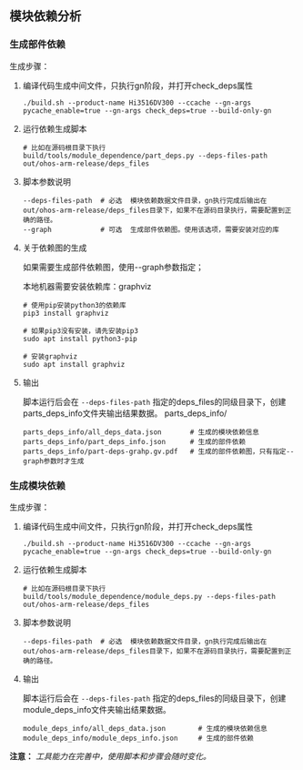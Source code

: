 

## 模块依赖分析



### 生成部件依赖



生成步骤：

1. 编译代码生成中间文件，只执行gn阶段，并打开check_deps属性

   ```shell
   ./build.sh --product-name Hi3516DV300 --ccache --gn-args pycache_enable=true --gn-args check_deps=true --build-only-gn 
   ```

2. 运行依赖生成脚本

   ```shell
   # 比如在源码根目录下执行
   build/tools/module_dependence/part_deps.py --deps-files-path out/ohos-arm-release/deps_files
   ```

3. 脚本参数说明

   ```
   --deps-files-path  # 必选  模块依赖数据文件目录，gn执行完成后输出在out/ohos-arm-release/deps_files目录下，如果不在源码目录执行，需要配置到正确的路径。
   --graph            # 可选  生成部件依赖图。使用该选项，需要安装对应的库
   ```

4. 关于依赖图的生成

   如果需要生成部件依赖图，使用--graph参数指定；

   本地机器需要安装依赖库：graphviz

   ```
   # 使用pip安装python3的依赖库
   pip3 install graphviz
   
   # 如果pip3没有安装，请先安装pip3
   sudo apt install python3-pip
   
   # 安装graphviz
   sudo apt install graphviz
   ```

5. 输出

   脚本运行后会在 `--deps-files-path` 指定的deps_files的同级目录下，创建parts_deps_info文件夹输出结果数据。
   parts_deps_info/
   ```
   parts_deps_info/all_deps_data.json       # 生成的模块依赖信息
   parts_deps_info/part_deps_info.json      # 生成的部件依赖
   parts_deps_info/part-deps-grahp.gv.pdf   # 生成的部件依赖图，只有指定--graph参数时才生成
   ```

   
### 生成模块依赖



生成步骤：

1. 编译代码生成中间文件，只执行gn阶段，并打开check_deps属性

   ```shell
   ./build.sh --product-name Hi3516DV300 --ccache --gn-args pycache_enable=true --gn-args check_deps=true --build-only-gn 
   ```

2. 运行依赖生成脚本

   ```shell
   # 比如在源码根目录下执行
   build/tools/module_dependence/module_deps.py --deps-files-path out/ohos-arm-release/deps_files
   ```

3. 脚本参数说明

   ```
   --deps-files-path  # 必选  模块依赖数据文件目录，gn执行完成后输出在out/ohos-arm-release/deps_files目录下，如果不在源码目录执行，需要配置到正确的路径。
   ```

4. 输出

   脚本运行后会在 `--deps-files-path` 指定的deps_files的同级目录下，创建module_deps_info文件夹输出结果数据。
   ```
   module_deps_info/all_deps_data.json        # 生成的模块依赖信息
   module_deps_info/module_deps_info.json     # 生成的部件依赖
   ```

**注意：**
*工具能力在完善中，使用脚本和步骤会随时变化。*
